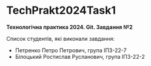 # TechPrakt2024Task1
**Технологічна практика 2024. Git. Завдання №2**

Список студентів, які виконали завдання:
* Петренко Петро Петрович, група ІПЗ-22-7
* Білоцький Ростислав Русланович, група ІПЗ-22-2
